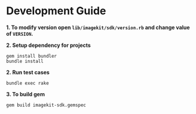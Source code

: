 # Development Guide


**1. To modify version open `lib/imagekit/sdk/version.rb` and change value of `VERSION`.**

**2. Setup dependency for projects**
```shell
gem install bundler
bundle install
```

**2. Run test cases**
```shell
bundle exec rake
```

**3. To build gem**
```shell
gem build imagekit-sdk.gemspec
```